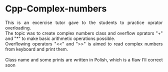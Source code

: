 # Cpp-Complex-numbers
<p align="justify">This is an excercise tutor gave to the students to practice oprator overloading. <br>The topic was to create complex numbers class and overflow oprators "+" and "*" to make basic arithmetic operations possible. <br>Overflowing operators "<<" and ">>" is aimed to read complex numbers from keyboard and print them. <br> <br>
Class name and some prints are written in Polish, which is a flaw I'll correct soon</p>
